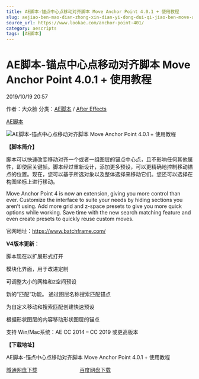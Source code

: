 ```yaml
---
title: AE脚本-锚点中心点移动对齐脚本 Move Anchor Point 4.0.1 + 使用教程
slug: aejiao-ben-mao-dian-zhong-xin-dian-yi-dong-dui-qi-jiao-ben-move-anchor-point-4-0-1-shi-yong-jiao-cheng
source_url: https://www.lookae.com/anchor-point-401/
category: aescripts
tags: [AE脚本]
---
```

# AE脚本-锚点中心点移动对齐脚本 Move Anchor Point 4.0.1 + 使用教程

2019/10/19 20:57

作者：大众脸
分类：[AE脚本](https://www.lookae.com/after-effects/aescripts/) / [After Effects](https://www.lookae.com/after-effects/)

[AE脚本](https://www.lookae.com/tag/ae%e8%84%9a%e6%9c%ac/)

![AE脚本-锚点中心点移动对齐脚本 Move Anchor Point 4.0.1 + 使用教程](https://www.lookae.com/wp-content/uploads/2018/01/Move-Anchor-Point-3.jpg "AE脚本-锚点中心点移动对齐脚本 Move Anchor Point 4.0.1 + 使用教程-LookAE.com")

**【脚本简介】**

脚本可以快速改变移动对齐一个或者一组图层的锚点中心点，且不影响任何其他属性，即使层关键帧。脚本经过重新设计，添加更多预设，可以更精确地控制移动锚点的位置。现在，您可以基于所选对象以及整体选择来移动它们。您还可以选择在构图坐标上进行移动。

Move Anchor Point 4 is now an extension, giving you more control than ever. Customize the interface to suite your needs by hiding sections you aren’t using. Add more grid and z-space presets to give you more quick options while working. Save time with the new search matching feature and even create presets to quickly reuse custom moves.

官网地址：https://www.batchframe.com/

**V4版本更新：**

脚本现在以扩展形式打开

模块化界面，用于改进定制

可调整大小的网格和z空间预设

新的“匹配”功能。 通过图层名称搜索匹配锚点

为自定义移动和搜索匹配创建快速预设

根据形状图层的内容移动形状图层的锚点

支持 Win/Mac系统：AE CC 2014 – CC 2019 或更高版本

**【下载地址】**

AE脚本-锚点中心点移动对齐脚本 Move Anchor Point 4.0.1 + 使用教程

[城通网盘下载](https://tc5.us/file/680462-403301018)                             [百度网盘下载](https://pan.baidu.com/s/1EnfCW1GcKBOP0WeU-7hWjQ&shfl=sharepset)

